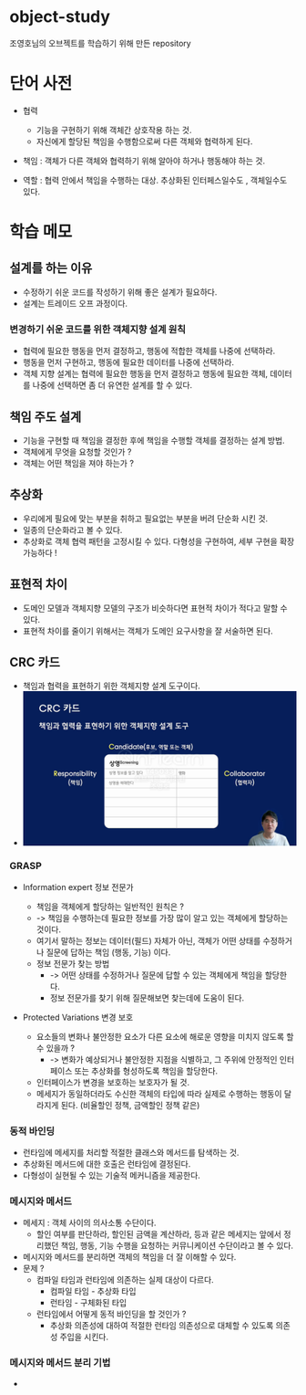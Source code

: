 # object-study
조영호님의 오브젝트를 학습하기 위해 만든 repository

# 단어 사전
- 협력 
  - 기능을 구현하기 위해 객체간 상호작용 하는 것.
  - 자신에게 할당된 책임을 수행함으로써 다른 객체와 협력하게 된다.

- 책임 : 객체가 다른 객체와 협력하기 위해 알아야 하거나 행동해야 하는 것.
- 역할 : 협력 안에서 책임을 수행하는 대상. 추상화된 인터페스일수도 , 객체일수도 있다.

# 학습 메모

## 설계를 하는 이유
- 수정하기 쉬운 코드를 작성하기 위해 좋은 설계가 필요하다.
- 설계는 트레이드 오프 과정이다.

### 변경하기 쉬운 코드를 위한 객체지향 설계 원칙
- 협력에 필요한 행동을 먼저 결정하고, 행동에 적합한 객체를 나중에 선택하라.
- 행동을 먼저 구현하고, 행동에 필요한 데이터를 나중에 선택하라.
- 객체 지향 설계는 협력에 필요한 행동을 먼저 결정하고 행동에 필요한 객체, 데이터를 나중에 선택하면 좀 더 유연한 설계를 할 수 있다.

## 책임 주도 설계
- 기능을 구현할 때 책임을 결정한 후에 책임을 수행할 객체를 결정하는 설계 방법.
- 객체에게 무엇을 요청할 것인가 ? 
- 객체는 어떤 책임을 져야 하는가 ?

## 추상화
- 우리에게 필요에 맞는 부분을 취하고 필요없는 부분을 버려 단순화 시킨 것.
- 일종의 단순화라고 볼 수 있다.
- 추상화로 객체 협력 패턴을 고정시킬 수 있다. 다형성을 구현하여, 세부 구현을 확장 가능하다 ! 

## 표현적 차이
- 도메인 모델과 객체지향 모델의 구조가 비슷하다면 표현적 차이가 적다고 말할 수 있다.
- 표현적 차이를 줄이기 위해서는 객체가 도메인 요구사항을 잘 서술하면 된다.

## CRC 카드
- 책임과 협력을 표현하기 위한 객체지향 설계 도구이다.
- ![img.png](img/crc.png)

### GRASP

- Information expert 정보 전문가
  - 책임을 객체에게 할당하는 일반적인 원칙은 ?
  - -> 책임을 수행하는데 필요한 정보를 가장 많이 알고 있는 객체에게 할당하는 것이다.
  - 여기서 말하는 정보는 데이터(필드) 자체가 아닌, 객체가 어떤 상태를 수정하거나 질문에 답하는 책임 (행동, 기능) 이다.
  - 정보 전문가 찾는 방법
    - -> 어떤 상태를 수정하거나 질문에 답할 수 있는 객체에게 책임을 할당한다.
    - 정보 전문가를 찾기 위해 질문해보면 찾는데에 도움이 된다.

- Protected Variations 변경 보호
  - 요소들의 변화나 불안정한 요소가 다른 요소에 해로운 영향을 미치지 않도록 할 수 있을까 ?
    - -> 변화가 예상되거나 불안정한 지점을 식별하고, 그 주위에 안정적인 인터페이스 또는 추상화를 형성하도록 책임을 할당한다.
  - 인터페이스가 변경을 보호하는 보호자가 될 것.
  - 메세지가 동일하더라도 수신한 객체의 타입에 따라 실제로 수행하는 행동이 달라지게 된다. (비율할인 정책, 금액할인 정책 같은)

### 동적 바인딩
- 런타임에 메세지를 처리할 적절한 클래스와 메서드를 탐색하는 것.
- 추상화된 메서드에 대한 호출은 런타임에 결정된다.
- 다형성이 실현될 수 있는 기술적 메커니즘을 제공한다.

### 메시지와 메서드

- 메세지 : 객체 사이의 의사소통 수단이다.
  - 할인 여부를 판단하라, 할인된 금액을 계산하라, 등과 같은 메세지는 앞에서 정리했던 책임, 행동, 기능 수행을 요청하는 커뮤니케이션 수단이라고 볼 수 있다.
- 메시지와 메서드를 분리하면 객체의 책임을 더 잘 이해할 수 있다.
- 문제 ?
  - 컴파일 타임과 런타임에 의존하는 실제 대상이 다르다.
    - 컴파일 타임 - 추상화 타입
    - 런타임 - 구체화된 타입
  - 런타임에서 어떻게 동적 바인딩을 할 것인가 ?
    - 추상화 의존성에 대하여 적절한 런타임 의존성으로 대체할 수 있도록 의존성 주입을 시킨다. 

### 메시지와 메서드 분리 기법

- 